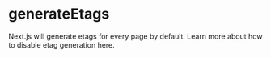 # generateEtags

Next.js will generate etags for every page by default. Learn more about how to disable etag generation here.